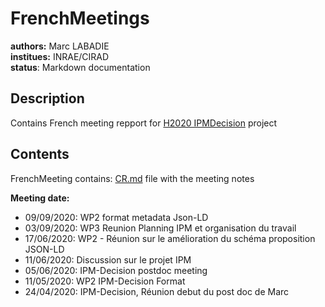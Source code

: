 # FrenchMeetings

**authors:** Marc LABADIE   
**institues:** INRAE/CIRAD   
**status**: Markdown documentation


## Description
Contains French meeting repport for [H2020 IPMDecision](https://www.ipmdecisions.net/) project

## Contents

FrenchMeeting contains:
[CR.md](./CR.md) file with the  meeting notes  

**Meeting date:**

* 09/09/2020: WP2 format metadata Json-LD
* 03/09/2020: WP3 Reunion Planning IPM et organisation du travail
* 17/06/2020: WP2 - Réunion sur le amélioration du schéma proposition JSON-LD
* 11/06/2020: Discussion sur le projet IPM
* 05/06/2020: IPM-Decision postdoc meeting
* 11/05/2020: WP2 IPM-Decision Format
* 24/04/2020: IPM-Decision, Réunion debut du post doc de Marc
